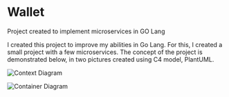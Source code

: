 # Wallet
Project created to implement microservices in GO Lang


I created this project to improve my abilities in Go Lang. For this, I created a small project with a few microservices.
The concept of the project is demonstrated below, in two pictures created using C4 model, PlantUML.


![Context Diagram](images/diagram_context.jpg)


![Container Diagram](images/diagram_container.jpg)


